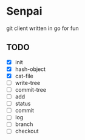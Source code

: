 
# Senpai

git client written in go for fun

## TODO

- [x] init
- [x] hash-object
- [x] cat-file
- [ ] write-tree
- [ ] commit-tree
- [ ] add
- [ ] status
- [ ] commit
- [ ] log
- [ ] branch
- [ ] checkout
